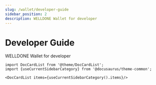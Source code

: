 ```yaml
---
slug: /wallet/developer-guide
sidebar_position: 2
description: WELLDONE Wallet for developer
---
```


# Developer Guide

WELLDONE Wallet for developer

```mdx-code-block
import DocCardList from '@theme/DocCardList';
import {useCurrentSidebarCategory} from '@docusaurus/theme-common';

<DocCardList items={useCurrentSidebarCategory().items}/>
```
